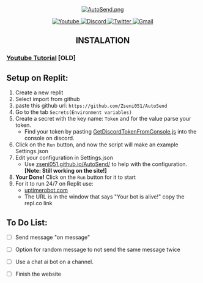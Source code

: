 <div>
  <p align="center"><a href="https://github.com/Zseni051/AutoSend">
    <img src="https://raw.githubusercontent.com/Zseni051/AutoSend/gh-pages/images/AutoSend.png" align="center" alt="AutoSend.png"></a>
  </p>
  <p align="center">
    <a href="https://www.youtube.com/channel/UCsIaU94p647veKr7sy12wmA" target="_blank">
      <img src="https://img.shields.io/badge/YouTube-FF0000?style=for-the-badge&logo=youtube&logoColor=white" alt="Youtube">
    </a>
    <a href="https://discord.gg/SXng95f" target="_blank">
      <img src="https://img.shields.io/badge/Discord-7289DA?style=for-the-badge&logo=discord&logoColor=white" alt="Discord">
    </a> 
    <a href="https://twitter.com/zseni10" target="_blank">
      <img src="https://img.shields.io/badge/Twitter-55ADEE?style=for-the-badge&logo=Twitter&logoColor=white" alt="Twitter">
    </a> 
    <a href = "mailto:orangejuice005511@gmail.com">
      <img src="https://img.shields.io/badge/-Gmail-%23333?style=for-the-badge&logo=gmail&logoColor=white" alt="Gmail">
    </a>
  </p>
</div>

<h2 align="center">INSTALATION</h2>

### [Youtube Tutorial](https://youtu.be/UqNXhebPqzQ) [OLD]

## Setup on Replit:
1. Create a new replit
2. Select import from github
3. paste this github url: `https://github.com/Zseni051/AutoSend`
4. Go to the tab `Secrets(Environment variables)`
5. Create a secret with the key name: `Token` and for the value parse your token.
   * Find your token by pasting [GetDiscordTokenFromConsole.js](https://raw.githubusercontent.com/Zseni051/AutoSend/main/GetDiscordTokenFromConsole/GetDiscordTokenFromConsole.js) into the console on discord.
6. Click on the `Run` button, and now the script will make an example Settings.json
7. Edit your configuration in Settings.json
   * Use [zseni051.github.io/AutoSend/](https://zseni051.github.io/AutoSend/) to help with the configuration. **[Note: Still working on the site!]**
8. **Your Done!** Click on the `Run` button for it to start
9. For it to run 24/7 on Replit use:
   * [uptimerobot.com](https://uptimerobot.com/)
   * The URL is in the window that says "Your bot is alive!" copy the repl.co link

## To Do List:
- [ ] Send message "on message"
- [ ] Option for random message to not send the same message twice
- [ ] Use a chat ai bot on a channel.
- [ ] Finish the website


